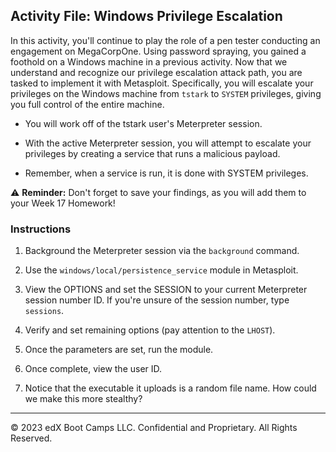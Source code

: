 ## Activity File: Windows Privilege Escalation

In this activity, you'll continue to play the role of a pen tester conducting an engagement on MegaCorpOne. Using password spraying, you gained a foothold on a Windows machine in a previous activity. Now that we understand and recognize our privilege escalation attack path, you are tasked to implement it with Metasploit. Specifically, you will escalate your privileges on the Windows machine from `tstark` to `SYSTEM` privileges, giving you full control of the entire machine.

- You will work off of the tstark user's Meterpreter session. 

- With the active Meterpreter session, you will attempt to escalate your privileges by creating a service that runs a malicious payload. 

- Remember, when a service is run, it is done with SYSTEM privileges. 

⚠️ **Reminder:** Don't forget to save your findings, as you will add them to your Week 17 Homework!

### Instructions

1. Background the Meterpreter session via the `background` command.

2. Use the `windows/local/persistence_service` module in Metasploit. 

3. View the OPTIONS and set the SESSION to your current Meterpreter session number ID. If you're unsure of the session number, type `sessions`.

4. Verify and set remaining options (pay attention to the `LHOST`).

5. Once the parameters are set, run the module.

6. Once complete, view the user ID.
	
7. Notice that the executable it uploads is a random file name. How could we make this more stealthy?

---
&copy; 2023 edX Boot Camps LLC. Confidential and Proprietary. All Rights Reserved.



